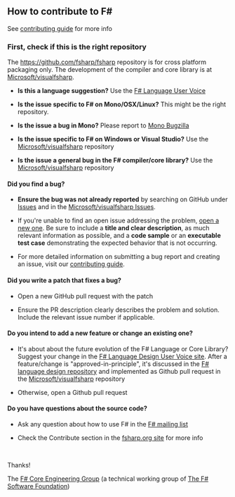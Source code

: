 ## How to contribute to F&#35;

See [contributing guide][fsharp-contributing-guide] for more info

### First, check if this is the right repository

The https://github.com/fsharp/fsharp repository is for cross platform packaging only.
The development of the compiler and core library is at [Microsoft/visualfsharp][Microsoft/visualfsharp].

* **Is this a language suggestion?** Use the [F# Language User Voice](http://fslang.uservoice.com)

* **Is the issue specific to F# on Mono/OSX/Linux?** This might be the right repository.

* **Is the issue a bug in Mono?** Please report to [Mono Bugzilla](https://bugzilla.xamarin.com/)

* **Is the issue specific to F# on Windows or Visual Studio?** Use the [Microsoft/visualfsharp][Microsoft/visualfsharp] repository

* **Is the issue a general bug in the F# compiler/core library?** Use the  [Microsoft/visualfsharp][Microsoft/visualfsharp] repository

#### **Did you find a bug?**

* **Ensure the bug was not already reported** by searching on GitHub under [Issues](https://github.com/fsharp/fsharp/issues) and in the [Microsoft/visualfsharp Issues](https://github.com/Microsoft/visualfsharp/issues).

* If you're unable to find an open issue addressing the problem, [open a new one](https://github.com/fsharp/fsharp/issues/new). Be sure to include a **title and clear description**, as much relevant information as possible, and a **code sample** or an **executable test case** demonstrating the expected behavior that is not occurring.

* For more detailed information on submitting a bug report and creating an issue, visit our [contributing guide][fsharp-contributing-guide].

#### **Did you write a patch that fixes a bug?**

* Open a new GitHub pull request with the patch

* Ensure the PR description clearly describes the problem and solution. Include the relevant issue number if applicable.

#### **Do you intend to add a new feature or change an existing one?**

* It's about about the future evolution of the F# Language or Core Library? Suggest your change in the [F# Language Design User Voice site](https://fslang.uservoice.com/forums/245727-f-language).
  After a feature/change is "approved-in-principle", it's discussed in the [F# language design repository](https://github.com/fsharp/FSharpLangDesign/issues)
  and implemented as Github pull request in the [Microsoft/visualfsharp][Microsoft/visualfsharp] repository
  
* Otherwise, open a Github pull request

#### **Do you have questions about the source code?**

* Ask any question about how to use F# in the [F# mailing list](https://groups.google.com/forum/m/#!forum/fsharp-opensource) 

* Check the Contribute section in the [fsharp.org site](http://fsharp.org/) for more info

</br>

Thanks!

The [F# Core Engineering Group][fsg] (a technical working group of [The F# Software Foundation][fsf])

 [fsg]: http://fsharp.github.io/
 [fsf]: http://fsharp.org
 [Microsoft/visualfsharp]: https://github.com/Microsoft/visualfsharp
 [fsharp-contributing-guide]: http://fsharp.github.io/2014/06/18/fsharp-contributions.html
 
